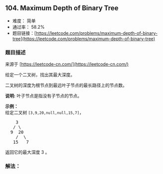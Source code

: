 ## 104. Maximum Depth of Binary Tree

- 难度： 简单
- 通过率： 58.2%
- 题目链接：[https://leetcode.com/problems/maximum-depth-of-binary-tree](https://leetcode.com/problems/maximum-depth-of-binary-tree)


### 题目描述

来源于 [https://leetcode-cn.com/](https://leetcode-cn.com/)

<p>给定一个二叉树，找出其最大深度。</p>

<p>二叉树的深度为根节点到最远叶子节点的最长路径上的节点数。</p>

<p><strong>说明:</strong>&nbsp;叶子节点是指没有子节点的节点。</p>

<p><strong>示例：</strong><br>
给定二叉树 <code>[3,9,20,null,null,15,7]</code>，</p>

<pre>    3
   / \
  9  20
    /  \
   15   7</pre>

<p>返回它的最大深度&nbsp;3 。</p>


### 解法：